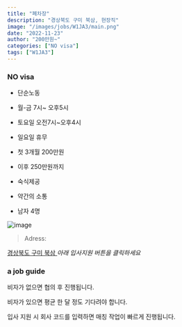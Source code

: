 ```yaml
---
title: "폐차장"
description: "경상북도 구미 북삼, 현장직"
image: "/images/jobs/W1JA3/main.png"
date: "2022-11-23"
author: "200만원~"
categories: ["NO visa"]
tags: ["W1JA3"]
---
```


<!--### need a visa-->
### NO visa

* 단순노동
* 월-금 7시~ 오후5시
* 토요일 오전7시~오후4시
* 일요일 휴무
* 첫 3개월 200만원
* 이후 250만원까지

* 숙식제공
* 약간의 소통
* 남자 4명

![image](/images/jobs/W1JA3/map.png)

> Adress:
<a target="_blank" rel="noopener noreferrer" href="https://map.naver.com/v5/search/%EA%B2%BD%EC%83%81%EB%B6%81%EB%8F%84%20%EA%B5%AC%EB%AF%B8/address/14287222.122219112,4317090.47218827,%EA%B2%BD%EC%83%81%EB%B6%81%EB%8F%84%20%EA%B5%AC%EB%AF%B8%EC%8B%9C,adm?c=14107538.7974240,4358645.9888233,6.1,0,0,0,dh&isCorrectAnswer=true">
    경상북도 구미 북삼
</a>
<!--
폐차장	
구미 북삼
최준 이사님
-->
<cite>아래 입사지원 버튼을 클릭하세요</cite>

### a job guide
비자가 없으면 협의 후 진행됩니다.

비자가 있으면 평균 한 달 정도 기다려야 합니다.

입사 지원 시 회사 코드를 입력하면 매칭 작업이 빠르게 진행됩니다.